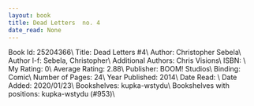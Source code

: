 ```yaml
---
layout: book
title: Dead Letters  no. 4
date_read: None
---
```


Book Id: 25204366\ 
Title: Dead Letters #4\ 
Author: Christopher Sebela\ 
Author l-f: Sebela, Christopher\ 
Additional Authors: Chris Visions\ 
ISBN: \ 
My Rating: 0\ 
Average Rating: 2.88\ 
Publisher: BOOM! Studios\ 
Binding: Comic\ 
Number of Pages: 24\ 
Year Published: 2014\ 
Date Read: \ 
Date Added: 2020/01/23\ 
Bookshelves: kupka-wstydu\ 
Bookshelves with positions: kupka-wstydu (#953)\ 

